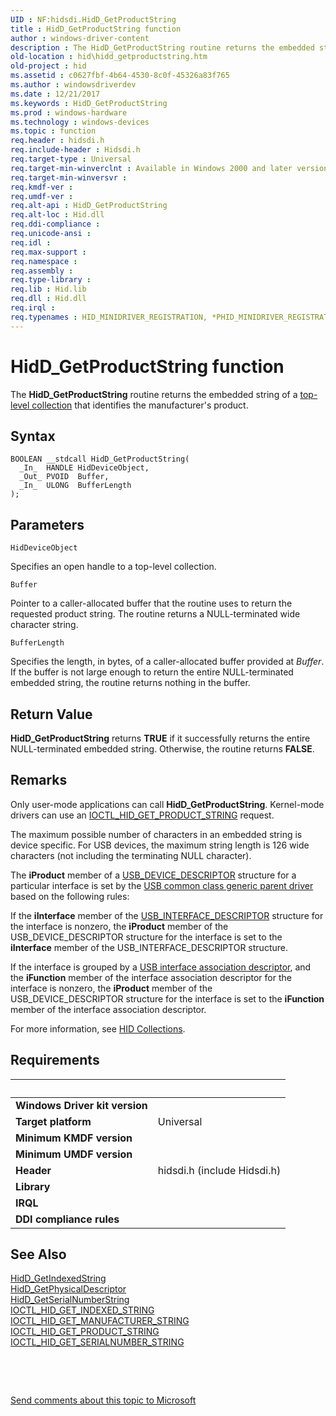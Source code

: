```yaml
---
UID : NF:hidsdi.HidD_GetProductString
title : HidD_GetProductString function
author : windows-driver-content
description : The HidD_GetProductString routine returns the embedded string of a top-level collection that identifies the manufacturer's product.
old-location : hid\hidd_getproductstring.htm
old-project : hid
ms.assetid : c0627fbf-4b64-4530-8c0f-45326a83f765
ms.author : windowsdriverdev
ms.date : 12/21/2017
ms.keywords : HidD_GetProductString
ms.prod : windows-hardware
ms.technology : windows-devices
ms.topic : function
req.header : hidsdi.h
req.include-header : Hidsdi.h
req.target-type : Universal
req.target-min-winverclnt : Available in Windows 2000 and later versions of Windows.
req.target-min-winversvr : 
req.kmdf-ver : 
req.umdf-ver : 
req.alt-api : HidD_GetProductString
req.alt-loc : Hid.dll
req.ddi-compliance : 
req.unicode-ansi : 
req.idl : 
req.max-support : 
req.namespace : 
req.assembly : 
req.type-library : 
req.lib : Hid.lib
req.dll : Hid.dll
req.irql : 
req.typenames : HID_MINIDRIVER_REGISTRATION, *PHID_MINIDRIVER_REGISTRATION
---
```



# HidD_GetProductString function
The <b>HidD_GetProductString</b> routine returns the embedded string of a <a href="https://msdn.microsoft.com/dcbee8e3-d03a-45c8-92e4-0897b9f55177">top-level collection</a> that identifies the manufacturer's product.

## Syntax

````
BOOLEAN __stdcall HidD_GetProductString(
  _In_  HANDLE HidDeviceObject,
  _Out_ PVOID  Buffer,
  _In_  ULONG  BufferLength
);
````

## Parameters

`HidDeviceObject`

Specifies an open handle to a top-level collection.

`Buffer`

Pointer to a caller-allocated buffer that the routine uses to return the requested product string. The routine returns a NULL-terminated wide character string.

`BufferLength`

Specifies the length, in bytes, of a caller-allocated buffer provided at <i>Buffer</i>. If the buffer is not large enough to return the entire NULL-terminated embedded string, the routine returns nothing in the buffer.


## Return Value

<b>HidD_GetProductString</b> returns <b>TRUE</b> if it successfully returns the entire NULL-terminated embedded string. Otherwise, the routine returns <b>FALSE</b>.

## Remarks

Only user-mode applications can call <b>HidD_GetProductString</b>. Kernel-mode drivers can use an <a href="..\hidclass\ni-hidclass-ioctl_hid_get_product_string.md">IOCTL_HID_GET_PRODUCT_STRING</a> request.

The maximum possible number of characters in an embedded string is device specific. For USB devices, the maximum string length is 126 wide characters (not including the terminating NULL character).

The <b>iProduct</b> member of a <a href="..\usbspec\ns-usbspec-_usb_device_descriptor.md">USB_DEVICE_DESCRIPTOR</a> structure for a particular interface is set by the <a href="https://msdn.microsoft.com/80450f25-f887-4580-a5f1-b12724643fad">USB common class generic parent driver</a> based on the following rules:

If the <b>iInterface</b> member of the <a href="..\usbspec\ns-usbspec-_usb_interface_descriptor.md">USB_INTERFACE_DESCRIPTOR</a> structure for the interface is nonzero, the <b>iProduct</b> member of the USB_DEVICE_DESCRIPTOR structure for the interface is set to the <b>iInterface</b> member of the USB_INTERFACE_DESCRIPTOR structure.

If the interface is grouped by a <a href="https://msdn.microsoft.com/library/windows/hardware/ff540054">USB interface association descriptor</a>, and the <b>iFunction</b> member of the interface association descriptor for the interface is nonzero, the <b>iProduct</b> member of the USB_DEVICE_DESCRIPTOR structure for the interface is set to the <b>iFunction</b> member of the interface association descriptor.

For more information, see <a href="https://msdn.microsoft.com/2d3efb38-4eba-43db-8cff-9fac30209952">HID Collections</a>.

## Requirements
| &nbsp; | &nbsp; |
| ---- |:---- |
| **Windows Driver kit version** |  |
| **Target platform** | Universal |
| **Minimum KMDF version** |  |
| **Minimum UMDF version** |  |
| **Header** | hidsdi.h (include Hidsdi.h) |
| **Library** |  |
| **IRQL** |  |
| **DDI compliance rules** |  |

## See Also

<dl>
<dt>
<a href="..\hidsdi\nf-hidsdi-hidd_getindexedstring.md">HidD_GetIndexedString</a>
</dt>
<dt>
<a href="..\hidsdi\nf-hidsdi-hidd_getphysicaldescriptor.md">HidD_GetPhysicalDescriptor</a>
</dt>
<dt>
<a href="..\hidsdi\nf-hidsdi-hidd_getserialnumberstring.md">HidD_GetSerialNumberString</a>
</dt>
<dt>
<a href="..\hidclass\ni-hidclass-ioctl_hid_get_indexed_string.md">IOCTL_HID_GET_INDEXED_STRING</a>
</dt>
<dt>
<a href="..\hidclass\ni-hidclass-ioctl_hid_get_manufacturer_string.md">IOCTL_HID_GET_MANUFACTURER_STRING</a>
</dt>
<dt>
<a href="..\hidclass\ni-hidclass-ioctl_hid_get_product_string.md">IOCTL_HID_GET_PRODUCT_STRING</a>
</dt>
<dt>
<a href="..\hidclass\ni-hidclass-ioctl_hid_get_serialnumber_string.md">IOCTL_HID_GET_SERIALNUMBER_STRING</a>
</dt>
</dl>
 

 

<a href="mailto:wsddocfb@microsoft.com?subject=Documentation%20feedback [hid\hid]:%20HidD_GetProductString routine%20 RELEASE:%20(12/21/2017)&amp;body=%0A%0APRIVACY STATEMENT%0A%0AWe use your feedback to improve the documentation. We don't use your email address for any other purpose, and we'll remove your email address from our system after the issue that you're reporting is fixed. While we're working to fix this issue, we might send you an email message to ask for more info. Later, we might also send you an email message to let you know that we've addressed your feedback.%0A%0AFor more info about Microsoft's privacy policy, see http://privacy.microsoft.com/en-us/default.aspx." title="Send comments about this topic to Microsoft">Send comments about this topic to Microsoft</a>